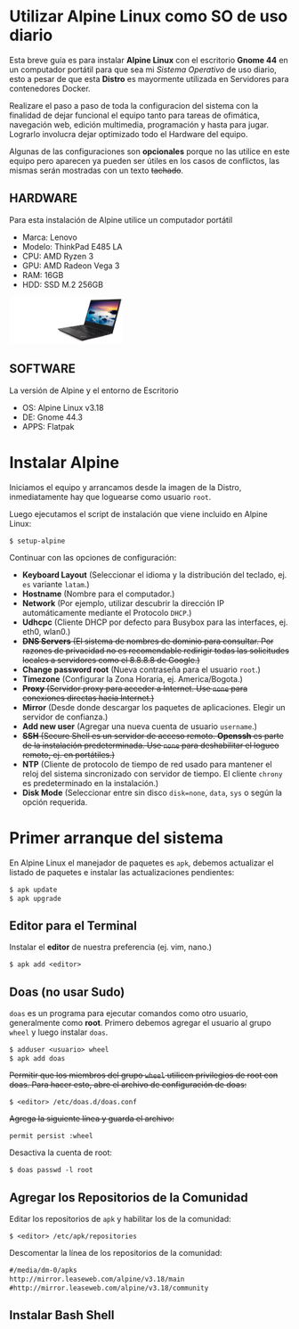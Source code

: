 # Utilizar Alpine Linux como SO de uso diario
Esta breve guía es para instalar **Alpine Linux** con el escritorio **Gnome 44** en un computador portátil para que sea mi *Sistema Operativo* de uso diario, esto a pesar de que esta **Distro** es mayormente utilizada en Servidores para contenedores Docker.

Realizare el paso a paso de toda la configuracion del sistema con la finalidad de dejar funcional el equipo tanto para tareas de ofimática, navegación web, edición multimedia, programación y hasta para jugar. Lograrlo involucra dejar optimizado todo el Hardware del equipo. 

Algunas de las configuraciones son **opcionales** porque no las utilice en este equipo pero aparecen ya pueden ser útiles en los casos de conflictos, las mismas serán mostradas con un texto ~~tachado~~.

## HARDWARE
Para esta instalación de Alpine utilice un computador portátil
+ Marca: Lenovo 
+ Modelo: ThinkPad E485 LA
+ CPU: AMD Ryzen 3
+ GPU: AMD Radeon Vega 3
+ RAM: 16GB
+ HDD: SSD M.2 256GB

<img src="/img/lenovo-thinkpad-e485.png" width=40% height=30%>

## SOFTWARE
La versión de Alpine y el entorno de Escritorio
+ OS: Alpine Linux v3.18
+ DE: Gnome 44.3
+ APPS: Flatpak

# Instalar Alpine
Iniciamos el equipo y arrancamos desde la imagen de la Distro, inmediatamente hay que loguearse como usuario `root`.

Luego ejecutamos el script de instalación que viene incluido en Alpine Linux:
```
$ setup-alpine
```

Continuar con las opciones de configuración:
+ **Keyboard Layout** (Seleccionar el idioma y la distribución del teclado, ej. `es` variante `latam`.)
+ **Hostname** (Nombre para el computador.)
+ **Network** (Por ejemplo, utilizar descubrir la dirección IP automáticamente mediante el Protocolo `DHCP`.)
+ **Udhcpc** (Cliente DHCP por defecto para Busybox para las interfaces, ej. eth0, wlan0.)
+ ~~**DNS Servers** (El sistema de nombres de dominio para consultar. Por razones de privacidad no es recomendable redirigir todas las solicitudes locales a servidores como el 8.8.8.8 de Google.)~~
+ **Change password root** (Nueva contraseña para el usuario `root`.)
+ **Timezone** (Configurar la Zona Horaria, ej. America/Bogota.)
+ ~~**Proxy** (Servidor proxy para acceder a Internet. Use `none` para conexiones directas hacia Internet.)~~
+ **Mirror** (Desde donde descargar los paquetes de aplicaciones. Elegir un servidor de confianza.)
+ **Add new user** (Agregar una nueva cuenta de usuario `username`.)
+ ~~**SSH** (Secure Shell es un servidor de acceso remoto. **Openssh** es parte de la instalación predeterminada. Use `none` para deshabilitar el logueo remoto, ej. en portátiles.)~~
+ **NTP** (Cliente de protocolo de tiempo de red usado para mantener el reloj del sistema sincronizado con servidor de tiempo. El cliente `chrony` es predeterminado en la instalación.)
+ **Disk Mode** (Seleccionar entre sin disco `disk=none`, `data`, `sys` o según la opción requerida.

# Primer arranque del sistema
En Alpine Linux el manejador de paquetes es `apk`, debemos actualizar el listado de paquetes e instalar las actualizaciones pendientes:
```
$ apk update
$ apk upgrade
```

## Editor para el Terminal
Instalar el **editor** de nuestra preferencia (ej. vim, nano.)
```
$ apk add <editor>
```

## Doas (no usar Sudo)
`doas` es un programa para ejecutar comandos como otro usuario, generalmente como **root**. Primero debemos agregar el usuario al grupo `wheel` y luego instalar `doas`.
```
$ adduser <usuario> wheel
$ apk add doas
```

~~Permitir que los miembros del grupo `wheel` utilicen privilegios de root con doas. Para hacer esto, abre el archivo de configuración de doas:~~
```
$ <editor> /etc/doas.d/doas.conf
```

~~Agrega la siguiente línea y guarda el archivo:~~
```
permit persist :wheel
```

Desactiva la cuenta de root:
```
$ doas passwd -l root
```

## Agregar los Repositorios de la Comunidad
Editar los repositorios de `apk` y habilitar los de la comunidad:
```
$ <editor> /etc/apk/repositories
```

Descomentar la línea de los repositorios de la comunidad:
```
#/media/dm-0/apks
http://mirror.leaseweb.com/alpine/v3.18/main
#http://mirror.leaseweb.com/alpine/v3.18/community
```

## Instalar Bash Shell


